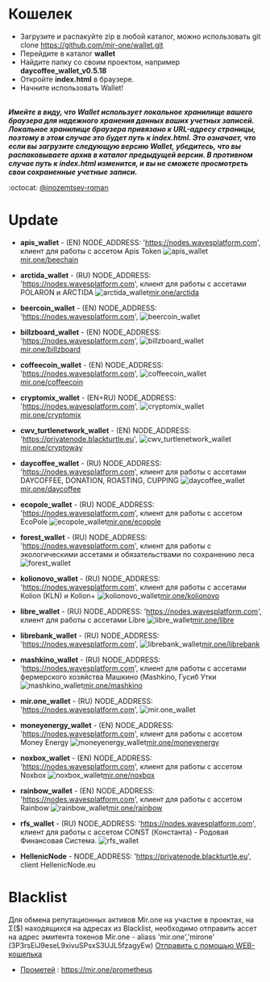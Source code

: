 # Кошелек

* Загрузите и распакуйте zip в любой каталог, можно использовать git clone https://github.com/mir-one/wallet.git </br>
* Перейдите в каталог **wallet**</br>
* Найдите папку со своим проектом, например **daycoffee_wallet_v0.5.18**</br>
* Откройте **index.html** в браузере.</br>
* Начните использовать Wallet!
</br></br>

**_Имейте в виду, что Wallet использует локальное хранилище вашего браузера для надежного хранения данных ваших учетных записей. Локальное хранилище браузера привязано к URL-адресу страницы, поэтому в этом случае это будет путь к index.html. Это означает, что если вы загрузите следующую версию Wallet, убедитесь, что вы распаковываете архив в каталог предыдущей версии. В противном случае путь к index.html изменится, и вы не сможете просмотреть свои сохраненные учетные записи._**

:octocat: [@inozemtsev-roman](https://github.com/inozemtsev-roman)

# Update

* **apis_wallet** - (EN) NODE_ADDRESS: 'https://nodes.wavesplatform.com', клиент для работы с ассетом Apis Token
![apis_wallet](https://github.com/mir-one/wallet/blob/master/apis_wallet_v0.5.18/apis.png)[mir.one/beechain](https://mir.one/beechain/)
* **arctida_wallet** - (RU) NODE_ADDRESS: 'https://nodes.wavesplatform.com', клиент для работы с ассетами POLARON и ARCTIDA
![arctida_wallet](https://github.com/mir-one/wallet/blob/master/arctida_wallet_v0.5.18/arctida.png)[mir.one/arctida](https://mir.one/arctida/)
* **beercoin_wallet** - (EN) NODE_ADDRESS: 'https://nodes.wavesplatform.com',
![beercoin_wallet]()
* **billzboard_wallet** - (EN) NODE_ADDRESS: 'https://nodes.wavesplatform.com',
![billzboard_wallet](https://github.com/mir-one/wallet/blob/master/billzboard_wallet_v0.5.18/billzboard.png)[mir.one/billzboard](https://mir.one/billzboard/)
* **coffeecoin_wallet** - (EN) NODE_ADDRESS: 'https://nodes.wavesplatform.com',
![coffeecoin_wallet](https://github.com/mir-one/wallet/blob/master/coffeecoin_wallet_v0.5.18/coffeecoin.png)[mir.one/coffeecoin](https://mir.one/coffeecoin/)
* **cryptomix_wallet** - (EN+RU) NODE_ADDRESS: 'https://nodes.wavesplatform.com',
![cryptomix_wallet](https://github.com/mir-one/wallet/blob/master/cryptomix_wallet_v0.5.18/cryptomix.png)[mir.one/cryptomix](https://mir.one/cryptomix/)
* **cwv_turtlenetwork_wallet** - (EN) NODE_ADDRESS: 'https://privatenode.blackturtle.eu',
![cwv_turtlenetwork_wallet](https://github.com/mir-one/wallet/blob/master/cwv_turtlenetwork_v0.5.18/cryptoway.png)[mir.one/cryptoway](https://mir.one/cryptoway/)
* **daycoffee_wallet** - (RU) NODE_ADDRESS: 'https://nodes.wavesplatform.com', клиент для работы с ассетами DAYCOFFEE, DONATION, ROASTING, CUPPING
![daycoffee_wallet](https://github.com/mir-one/wallet/blob/master/daycoffee_wallet_v0.5.18/daycoffee.png)[mir.one/daycoffee](https://daycoffee.org/wallet/)
* **ecopole_wallet** - (RU) NODE_ADDRESS: 'https://nodes.wavesplatform.com', клиент для работы с ассетом EcoPole
![ecopole_wallet](https://github.com/mir-one/wallet/blob/master/ecopole_wallet_v0.5.18/ecopole.png)[mir.one/ecopole](https://mir.one/ecopole/)
* **forest_wallet** - (RU) NODE_ADDRESS: 'https://nodes.wavesplatform.com', клиент для работы с экологическими ассетами и обязательствами по сохранению леса
![forest_wallet]()
* **kolionovo_wallet** - (RU) NODE_ADDRESS: 'https://nodes.wavesplatform.com', клиент для работы с ассетами Kolion (KLN) и Kolion+
![kolionovo_wallet](https://github.com/mir-one/wallet/blob/master/kolionovo_wallet_v0.5.18/kolionovo.png)[mir.one/kolionovo](https://mir.one/kolionovo/)
* **libre_wallet** - (RU) NODE_ADDRESS: 'https://nodes.wavesplatform.com', клиент для работы с ассетами Libre
![libre_wallet](https://github.com/mir-one/wallet/blob/master/libre_wallet_v0.5.18/libre.png)[mir.one/libre](https://mir.one/libre/)
* **librebank_wallet** - (RU) NODE_ADDRESS: 'https://nodes.wavesplatform.com',
![librebank_wallet](https://github.com/mir-one/wallet/blob/master/librebank_wallet_v0.5.18/librebank.png)[mir.one/librebank](https://mir.one/librebank/)
* **mashkino_wallet** - (RU) NODE_ADDRESS: 'https://nodes.wavesplatform.com', клиент для работы с ассетами фермерского хозяйства Машкино (Mashkino, Гусиб Утки
![mashkino_wallet](https://github.com/mir-one/wallet/blob/master/mashkino_wallet_v0.5.18/mashkino.png)[mir.one/mashkino](https://mir.one/mashkino/)
* **mir.one_wallet** - (RU) NODE_ADDRESS: 'https://nodes.wavesplatform.com',
![mir.one_wallet]()
* **moneyenergy_wallet** - (EN) NODE_ADDRESS: 'https://nodes.wavesplatform.com', клиент для работы с ассетом Money Energy
![moneyenergy_wallet](https://github.com/mir-one/wallet/blob/master/moneyenergy_wallet_v0.5.18/moneyenergy.png)[mir.one/moneyenergy](https://mir.one/moneyenergy/)
* **noxbox_wallet** - (EN) NODE_ADDRESS: 'https://nodes.wavesplatform.com', клиент для работы с ассетом Noxbox
![noxbox_wallet](https://github.com/mir-one/wallet/blob/master/noxbox_wallet_v0.5.18/Noxbox.png)[mir.one/noxbox](https://mir.one/noxbox/)
* **rainbow_wallet** - (EN) NODE_ADDRESS: 'https://nodes.wavesplatform.com', клиент для работы с ассетом Rainbow
![rainbow_wallet](https://github.com/mir-one/wallet/blob/master/rainbow_wallet_v0.5.18/rainbow.png)[mir.one/rainbow](https://mir.one/raainbow/)
* **rfs_wallet** - (RU) NODE_ADDRESS: 'https://nodes.wavesplatform.com', клиент для работы с ассетом CONST (Константа) - Родовая Финансовая Система.
![rfs_wallet]()

* **HellenicNode** - NODE_ADDRESS: 'https://privatenode.blackturtle.eu', client HellenicNode.eu

# Blacklist
Для обмена репутационных активов Mir.one на участие в проектах, на Σ($) находящихся на адресах из Blacklist, необходимо отправить ассет на адрес эмитента токенов Mir.one - aliass 'mir.one','mirone' (3P3rsEiJ9eseL9xivuSPsxS3UJL5fzagyEw)
[Отправить с помощью WEB-кошелька](https://beta.wavesplatform.com/#send/BfcSWA26FpztiKwkhAWjpiqXpRwzUWahDfpF88gHp469?recipient=3P3rsEiJ9eseL9xivuSPsxS3UJL5fzagyEw&amount=20000000.00000000)

* [Прометей](https://www.icoprometheus.com) : https://mir.one/prometheus
